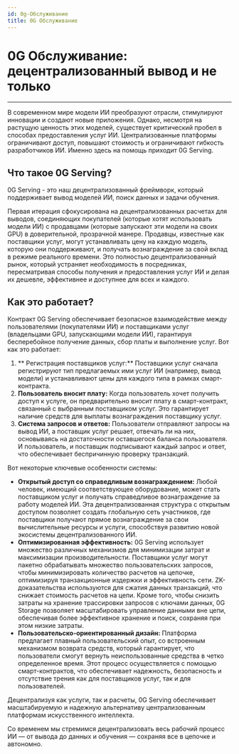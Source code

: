 ```yaml
---
id: 0g-Обслуживание
title: 0G Обслуживание
---
```



# 0G Обслуживание: децентрализованный вывод и не только
---
В современном мире модели ИИ преобразуют отрасли, стимулируют инновации и создают новые приложения. Однако, несмотря на растущую ценность этих моделей, существует критический пробел в способах предоставления услуг ИИ. Централизованные платформы ограничивают доступ, повышают стоимость и ограничивают гибкость разработчиков ИИ. Именно здесь на помощь приходит 0G Serving.

## Что такое 0G Serving?

0G Serving - это наш децентрализованный фреймворк, который поддерживает вывод моделей ИИ, поиск данных и задачи обучения.

Первая итерация сфокусирована на децентрализованных расчетах для выводов, соединяющих покупателей (которые хотят использовать модели ИИ) с продавцами (которые запускают эти модели на своих GPU) в доверительной, прозрачной манере. Продавцы, известные как поставщики услуг, могут устанавливать цену на каждую модель, которую они поддерживают, и получать вознаграждение за свой вклад в режиме реального времени. Это полностью децентрализованный рынок, который устраняет необходимость в посредниках, пересматривая способы получения и предоставления услуг ИИ и делая их дешевле, эффективнее и доступнее для всех и каждого.

## Как это работает?

Контракт 0G Serving обеспечивает безопасное взаимодействие между пользователями (покупателями ИИ) и поставщиками услуг (владельцами GPU, запускающими модели ИИ), гарантируя бесперебойное получение данных, сбор платы и выполнение услуг. Вот как это работает:
1. ** Регистрация поставщиков услуг:** Поставщики услуг сначала регистрируют тип предлагаемых ими услуг ИИ (например, вывод модели) и устанавливают цены для каждого типа в рамках смарт-контракта.
2. **Пользователь вносит плату:** Когда пользователь хочет получить доступ к услуге, он предварительно вносит плату в смарт-контракт, связанный с выбранным поставщиком услуг. Это гарантирует наличие средств для выплаты вознаграждения поставщику услуг.
3. **Система запросов и ответов:** Пользователи отправляют запросы на вывод ИИ, а поставщик услуг решает, отвечать ли на них, основываясь на достаточности оставшегося баланса пользователя. И пользователь, и поставщик подписывают каждый запрос и ответ, что обеспечивает беспричинную проверку транзакций.

Вот некоторые ключевые особенности системы:
- **Открытый доступ со справедливым вознаграждением:** Любой человек, имеющий соответствующее оборудование, может стать поставщиком услуг и получать справедливое вознаграждение за работу моделей ИИ. Эта децентрализованная структура с открытым доступом позволяет создать глобальную сеть участников, где поставщики получают прямое вознаграждение за свои вычислительные ресурсы и услуги, способствуя развитию новой экосистемы децентрализованного ИИ. 
- **Оптимизированная эффективность:** 0G Serving использует множество различных механизмов для минимизации затрат и максимизации производительности. Поставщики услуг могут пакетно обрабатывать множество пользовательских запросов, чтобы минимизировать количество расчетов на цепочке, оптимизируя транзакционные издержки и эффективность сети. ZK-доказательства используются для сжатия данных транзакций, что снижает стоимость расчетов на цепи. Кроме того, чтобы снизить затраты на хранение трассировки запросов с ключами данных, 0G Storage позволяет масштабировать управление данными вне цепи, обеспечивая более эффективное хранение и поиск, сохраняя при этом низкие затраты.
- **Пользовательско-ориентированный дизайн:** Платформа предлагает плавный пользовательский опыт, со встроенным механизмом возврата средств, который гарантирует, что пользователи смогут вернуть неиспользованные средства в четко определенное время. Этот процесс осуществляется с помощью смарт-контрактов, что обеспечивает надежность, безопасность и отсутствие трения как для поставщиков услуг, так и для пользователей. 

Децентрализуя как услуги, так и расчеты, 0G Serving обеспечивает масштабируемую и надежную альтернативу централизованным платформам искусственного интеллекта.

Со временем мы стремимся децентрализовать весь рабочий процесс ИИ — от вывода до данных и обучения — сохраняя все в цепочке и автономно.
